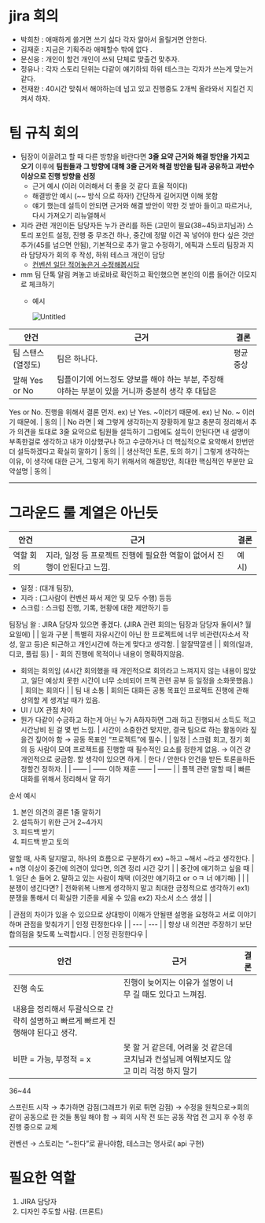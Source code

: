 # jira 회의

- 박희찬 : 애매하게 쓸거면 쓰기 싫다 각자 알아서 올릴거면 안한다.
- 김재훈 : 지금은 기획주라 애매할수 밖에 없다 .
- 문신웅 : 개인이 할건 개인이 쓰되 단체로 맞출건 맞추자.
- 정유나 : 각자 스토리 단위는 다같이 얘기하되 하위 테스크는 각자가 쓰는게 맞는거 같다.
- 전재완 : 40시간 맞춰서 해야하는데 넘고 있고 진행중도 2개씩 올라와서 지킬건 지켜서 하자.

# 팀 규칙 회의

- 팀장이 이끌려고 할 때 다른 방향을 바란다면 **3줄 요약 근거와 해결 방안을 가지고 오기** 이후에 **팀원들과 그 방향에 대해 3줄 근거와 해결 방안을 팀과 공유하고 과반수 이상으로 진행 방향을 선정**
    - 근거 예시 (이러 이러해서 더 좋을 것 같다 효율 적이다)
    - 해결방안 예시 (~~ 방식 으로 하자!) 간단하게 길어지면 이해 못함
    - 얘기 했는데 설득이 안되면 근거와 해결 방안이 약한 것 받아 들이고 따르거나, 다시 가져오기 리뉴얼해서
- 지라 관련 개인이든 담당자든 누가 관리를 하든 (고민이 필요(38~45)코치님과) 스토리 포인트 설정, 진행 중 무조건 하나, 중간에 정말 이건 꼭 넣어야 한다 싶은 것만 추가(45를 넘으면 안됨), 기본적으로 추가 말고 수정하기, 에픽과 스토리 팀장과 지라 담당자가 회의 후 작성, 하위 테스크 개인이 담당
    - [컨벤션 일단 적어놓은거 수정해봅시당](https://www.notion.so/JIRA-Convention-f812ae29109f402aa18c598bb334b16c?pvs=21)
- mm 팀 단톡 알림 켜놓고 바로바로 확인하고 확인했으면 본인의 이름 들어간 이모지로 체크하기
    - 예시
        
        ![Untitled](https://prod-files-secure.s3.us-west-2.amazonaws.com/5175a997-891f-4dd0-889c-1a4fc16b3ab5/9b6d65e4-4e7b-47ab-a5c7-419bfe337b1a/Untitled.png)
        

| 안건 | 근거 | 결론 |
| --- | --- | --- |
| 팀 스탠스(열정도) | 팀은 하나다.  | 평균 중상 |
| 말해 Yes or No | 팀플이기에 어느정도 양보를 해야 하는 부분, 주장해야하는 부분이 있을 거니까 충분히 생각 후 대답은
Yes or No. 
진행을 위해서 결론 먼저.
ex) 난 Yes. ~이러기 때문에.
ex) 난 No. ~ 이러기 때문에. | 동의 |
| No 라면  | 왜 그렇게 생각하는지 장황하게 말고 충분히 정리해서 추가 의견을 토대로 
3줄 요약으로 팀원들 설득하기
그럼에도 설득이 안된다면
내 설명이 부족한걸로 생각하고
내가 이상했구나 하고 수긍하거나
더 핵심적으로 요약해서 
한번만 더 설득하겠다고 
확실히 말하기  | 동의 |
| 생산적인
토론, 토의 하기  | 그렇게 생각하는 이유,
이 생각에 대한 근거,
그렇게 하기 위해서의 해결방안,
최대한 핵심적인 부분만 요약설명 | 동의 |

---

# 그라운드 룰 계열은 아닌듯

| 안건 | 근거 | 결론 |
| --- | --- | --- |
| 역할 회의 | 지라, 일정 등 프로젝트 진행에 필요한 역할이 없어서 진행이 안된다고 느낌.  | 예시) 
- 일정 : (대개 팀장), 
- 지라 : (그사람이 컨벤션 짜서 제안 및 모두 수행) 등등
- 스크럼 : 스크럼 진행, 기록, 현황에 대한 제안하기 등

팀장님 왈 : JIRA 담당자 있으면 좋겠다. (JIRA 관련 회의는 팀장과 담당자 둘이서? 월요일에) |
| 일과 구분 | 특별히 자유시간이 아닌  한 프로젝트에 너무 비관련(자소서 작성, 알고 등)은 퇴근하고 개인시간에 하는게 맞다고 생각함. | 알잘딱깔센 |
| 회의(일과, 디코, 플립 등) | - 회의 진행에 목적이나 내용이 명확하지않음. 

- 회의는 회의임 (4시간 회의했을 때 개인적으로 회의라고 느껴지지 않는 내용이 많았고, 일단 예상치 못한 시간이 너무 소비되어 프젝 관련 공부 등 일정을 소화못했음.) | 회의는 회의다 |
| 팀 내 소통 | 회의든 대화든 공통 목표인 프로젝트 진행에 관해 상의할 게 생겨날 때가 있음.
- UI / UX 관점 차이
- 뭔가 다같이 수긍하고 하는게 아닌 누가 A하자하면 그래 하고 진행되서 소득도 적고 시간낭비 된 걸 몇 번 느낌. | 시간이 소중한건 맞지만, 결국 팀으로 하는 활동이라 짚을건 짚어야 함 → 공동 목표인 “프로젝트”에 필수. |
| 일정 | 스크럼 회고, 정기 회의 등 사람이 모여 프로젝트를 진행할 때 필수적인 요소를 정한게 없음.
→ 이건 걍 개인적으로 궁금함. 할 생각이 있으면 하게. | 한다 / 안한다 안건을 받든 토론을하든 정할건 정하자. |
| —— | —— 이하 재훈 —— | —— |
| 플젝 관련 말할 때 | 빠른 대화를 위해서 정리해서 말 하기

순서 예시
1. 본인 의견의 결론 1줄 말하기
2. 설득하기 위한 근거 2~4가지
3. 피드백 받기
4. 피드백 받고 토의

말할 때, 사족 달지말고, 하나의 흐름으로 구분하기
ex) ~하고 ~해서 ~라고 생각한다. | + n명 이상이 중간에 의견이 있다면, 의견 정리 시간 갖기 |
| 중간에 얘기하고 싶을 때 | 1. 일단 손 들어
2. 말하고 있는 사람이 채택 (이것만 얘기하고 or ㅇㅋ 너 얘기해) |  |
| 분쟁이 생긴다면? | 전화위복
나쁘게 생각하지 말고 최대한 긍정적으로 생각하기
ex1) 분쟁을 통해서 더 확실한 기준을 세울 수 있음
ex2) 자소서 소스 생성 |  |

| 관점의 차이가 있을 수 있으므로 상대방이 이해가 안될땐 설명을 요청하고 서로 이야기 하며 관점을 맞춰가기 | 인정
린정한다우 |
| --- | --- |
| 항상 내 의견만 주장하기 보단 합의점을 찾도록 노력합시다. | 인정
린정한다우 |

| 안건 | 근거 | 결론 |
| --- | --- | --- |
| 진행 속도 | 진행이 늦어지는 이유가 설명이 너무 길 때도 있다고 느껴짐.
내용을 정리해서 두괄식으로 간략히 설명하고 빠르게 빠르게 진행해야 된다고 생각. |  |
| 비판 = 가능, 부정적 = x | 못 할 거 같은데, 어려울 것 같은데 코치님과 컨설님께 여쭤보지도 않고 미리 걱정 하지 말기 |  |

 36~44 

스프린트 시작 → 추가하면 감점(그래프가 위로 튀면 감점) → 수정을 원칙으로→회의 같이 공동으로 한 것들 통일 해야 함 → 회의 시작 전 또는 공동 작업 전 고지 후 수정 후 진행 중으로 교체

컨벤션 → 스토리는 “~한다”로 끝나야함, 테스크는 명사로( api 구현)

# 필요한 역할

1. JIRA 담당자
2. 디자인 주도할 사람. (프론트)